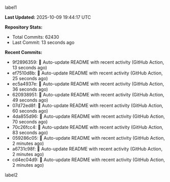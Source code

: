 
label1 
<!-- ACTIVITY_START -->
**Last Updated:** 2025-10-09 19:44:17 UTC

**Repository Stats:**
- Total Commits: 62430
- Last Commit: 13 seconds ago

**Recent Commits:**
- 9f2896359: 🤖 Auto-update README with recent activity (GitHub Action, 13 seconds ago)
- ef7510d8b: 🤖 Auto-update README with recent activity (GitHub Action, 25 seconds ago)
- ec5a4937e: 🤖 Auto-update README with recent activity (GitHub Action, 36 seconds ago)
- 620938951: 🤖 Auto-update README with recent activity (GitHub Action, 49 seconds ago)
- 07d72ed8f: 🤖 Auto-update README with recent activity (GitHub Action, 60 seconds ago)
- 4da855d96: 🤖 Auto-update README with recent activity (GitHub Action, 70 seconds ago)
- 70c26fcc4: 🤖 Auto-update README with recent activity (GitHub Action, 83 seconds ago)
- 059286c05: 🤖 Auto-update README with recent activity (GitHub Action, 2 minutes ago)
- a6731c98f: 🤖 Auto-update README with recent activity (GitHub Action, 2 minutes ago)
- cd4ec04d9: 🤖 Auto-update README with recent activity (GitHub Action, 2 minutes ago)
<!-- ACTIVITY_END -->

label2
